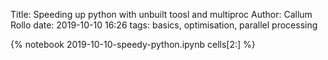 Title: Speeding up python with unbuilt toosl and multiproc
Author: Callum Rollo
date: 2019-10-10 16:26
tags: basics, optimisation, parallel processing

{% notebook 2019-10-10-speedy-python.ipynb cells[2:] %}